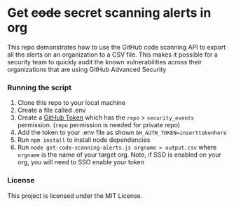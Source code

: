 # Get ~~code~~ secret scanning alerts in org 
This repo demonstrates how to use the GitHub code scanning API to export all the alerts on an organization to a CSV file. This makes it possible for a security team to quickly audit the known vulnerabilities across their organizations that are using GitHub Advanced Security

### Running the script
1. Clone this repo to your local machine
2. Create a file called .env 
3. Create a [GitHub Token](https://github.com/settings/tokens) which has the `repo` > `security_events` permission. (`repo` permission is needed for private repo)
4. Add the token to your .env file as shown `GH_AUTH_TOKEN=inserttokenhere`
5. Run `npm install` to install node dependencies
6. Run `node get-code-scanning-alerts.js orgname > output.csv` where `orgname` is the name of your target org. Note, if SSO is enabled on your org, you will need to SSO enable your token

### License
This project is licensed under the MIT License. 
